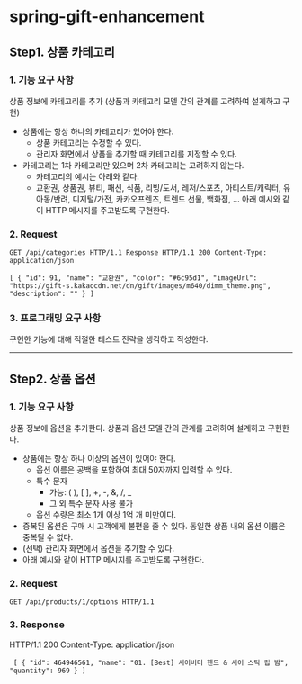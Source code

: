 # spring-gift-enhancement

## Step1. 상품 카테고리

### 1. 기능 요구 사항

상품 정보에 카테고리를 추가 (상품과 카테고리 모델 간의 관계를 고려하여 설계하고 구현)

- 상품에는 항상 하나의 카테고리가 있어야 한다.
  - 상품 카테고리는 수정할 수 있다.
  - 관리자 화면에서 상품을 추가할 때 카테고리를 지정할 수 있다.
- 카테고리는 1차 카테고리만 있으며 2차 카테고리는 고려하지 않는다.
  - 카테고리의 예시는 아래와 같다.
  - 교환권, 상품권, 뷰티, 패션, 식품, 리빙/도서, 레저/스포츠, 아티스트/캐릭터, 유아동/반려, 디지털/가전, 카카오프렌즈, 트렌드 선물, 백화점, ...
  아래 예시와 같이 HTTP 메시지를 주고받도록 구현한다.

### 2. Request
``
GET /api/categories HTTP/1.1
Response
HTTP/1.1 200
Content-Type: application/json
``

``
[
{
"id": 91,
"name": "교환권",
"color": "#6c95d1",
"imageUrl": "https://gift-s.kakaocdn.net/dn/gift/images/m640/dimm_theme.png",
"description": ""
}
]
``

### 3. 프로그래밍 요구 사항
구현한 기능에 대해 적절한 테스트 전략을 생각하고 작성한다.


<hr>

## Step2. 상품 옵션

### 1. 기능 요구 사항
상품 정보에 옵션을 추가한다. 상품과 옵션 모델 간의 관계를 고려하여 설계하고 구현한다.

- 상품에는 항상 하나 이상의 옵션이 있어야 한다.
  - 옵션 이름은 공백을 포함하여 최대 50자까지 입력할 수 있다.
  - 특수 문자
    - 가능: ( ), [ ], +, -, &, /, _
    - 그 외 특수 문자 사용 불가
  - 옵션 수량은 최소 1개 이상 1억 개 미만이다.
- 중복된 옵션은 구매 시 고객에게 불편을 줄 수 있다. 동일한 상품 내의 옵션 이름은 중복될 수 없다.
- (선택) 관리자 화면에서 옵션을 추가할 수 있다.
- 아래 예시와 같이 HTTP 메시지를 주고받도록 구현한다.

### 2. Request
``
GET /api/products/1/options HTTP/1.1
``

### 3. Response
HTTP/1.1 200
Content-Type: application/json

``
[
{
"id": 464946561,
"name": "01. [Best] 시어버터 핸드 & 시어 스틱 립 밤",
"quantity": 969
}
]``



